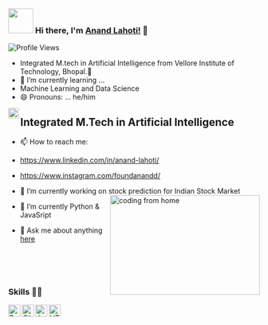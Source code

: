 ### <img src="https://i.pinimg.com/originals/00/4b/17/004b173f6e3d6843df10114e087f30a8.gif" width="50" height="50" /> Hi there, I'm [Anand Lahoti!](https://www.linkedin.com/in/anand-lahoti/) 👋
![Profile Views](https://hits.seeyoufarm.com/api/count/incr/badge.svg?url=https://github.com/Anandl03)
-    Integrated M.tech in Artificial Intelligence from Vellore Institute of Technology, Bhopal.👋
-   🌱 I’m currently learning ... 
-    Machine Learning and Data Science
-    😄 Pronouns: ... he/him

<a href="https://twitter.com/AnandLahoti03">
  <img align="left" alt="Anand Lahoti | Twitter" width="21px" src="https://raw.githubusercontent.com/anuraghazra/anuraghazra/master/assets/twitter.svg" />
</a>

## Integrated M.Tech in Artificial Intelligence 
- 📫 How to reach me: 
- https://www.linkedin.com/in/anand-lahoti/
- https://www.instagram.com/foundanandd/

- 🔭 I’m currently working on stock prediction for Indian Stock Market  <img align="right" alt="coding from home" src= "https://camo.githubusercontent.com/410dd0b1b800cd1e13965237beee2a32474be978/68747470733a2f2f6d656469612e67697068792e636f6d2f6d656469612f4d3967624264396e6244724f5475314d71782f67697068792e676966" height = 200 width = 300/>
- 🌱 I’m currently Python & JavaSript
- 💬 Ask me about anything [here](https://www.instagram.com/foundanandd/)
<br>
<br>
<br>

### Skills 👨‍💻

<img align="left" alt="Python" width="24px" src="https://cdn.jsdelivr.net/npm/simple-icons@3.2.0/icons/python.svg" />
<img align="left" alt="GitHub" width="24px" src="https://cdn.jsdelivr.net/npm/simple-icons@3.2.0/icons/github.svg" />
<img align="left" alt="JavaScript" width="24px" src="https://cdn.jsdelivr.net/npm/simple-icons@3.2.0/icons/javascript.svg" />
<img align="left" alt="HTML" width="24px" src="https://cdn.jsdelivr.net/npm/simple-icons@3.2.0/icons/html5.svg" />

<br>
<br>

